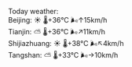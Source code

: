 Today weather:  
Beijing: ☀️   🌡️+36°C 🌬️↑15km/h  
Tianjin: ⛅️  🌡️+36°C 🌬️↗11km/h  
Shijiazhuang: ☀️   🌡️+38°C 🌬️↖4km/h  
Tangshan: ⛅️  🌡️+33°C 🌬️→10km/h  
